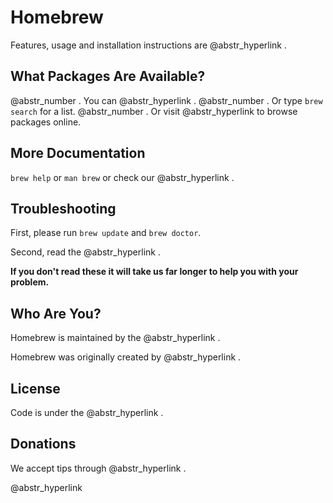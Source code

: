 # Homebrew

Features, usage and installation instructions are @abstr_hyperlink .

## What Packages Are Available?

@abstr_number . You can @abstr_hyperlink . @abstr_number . Or type `brew search` for a list. @abstr_number . Or visit @abstr_hyperlink to browse packages online.

## More Documentation

`brew help` or `man brew` or check our @abstr_hyperlink .

## Troubleshooting

First, please run `brew update` and `brew doctor`.

Second, read the @abstr_hyperlink .

**If you don't read these it will take us far longer to help you with your problem.**

## Who Are You?

Homebrew is maintained by the @abstr_hyperlink .

Homebrew was originally created by @abstr_hyperlink .

## License

Code is under the @abstr_hyperlink .

## Donations

We accept tips through @abstr_hyperlink .

@abstr_hyperlink 
